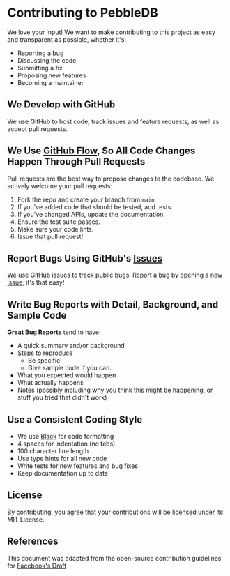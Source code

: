 # Contributing to PebbleDB

We love your input! We want to make contributing to this project as easy and transparent as possible, whether it's:

- Reporting a bug
- Discussing the code
- Submitting a fix
- Proposing new features
- Becoming a maintainer

## We Develop with GitHub
We use GitHub to host code, track issues and feature requests, as well as accept pull requests.

## We Use [GitHub Flow](https://guides.github.com/introduction/flow/index.html), So All Code Changes Happen Through Pull Requests

Pull requests are the best way to propose changes to the codebase. We actively welcome your pull requests:

1. Fork the repo and create your branch from `main`.
2. If you've added code that should be tested, add tests.
3. If you've changed APIs, update the documentation.
4. Ensure the test suite passes.
5. Make sure your code lints.
6. Issue that pull request!

## Report Bugs Using GitHub's [Issues](https://github.com/louisgoodnews/PebbleDB/issues)

We use GitHub issues to track public bugs. Report a bug by [opening a new issue](https://github.com/louisgoodnews/PebbleDB/issues/new); it's that easy!

## Write Bug Reports with Detail, Background, and Sample Code

**Great Bug Reports** tend to have:

- A quick summary and/or background
- Steps to reproduce
  - Be specific!
  - Give sample code if you can.
- What you expected would happen
- What actually happens
- Notes (possibly including why you think this might be happening, or stuff you tried that didn't work)

## Use a Consistent Coding Style

* We use [Black](https://github.com/psf/black) for code formatting
* 4 spaces for indentation (no tabs)
* 100 character line length
* Use type hints for all new code
* Write tests for new features and bug fixes
* Keep documentation up to date

## License

By contributing, you agree that your contributions will be licensed under its MIT License.

## References

This document was adapted from the open-source contribution guidelines for [Facebook's Draft](https://github.com/facebook/draft-js/blob/a9316a723f9e918afde44dea68bd5f3f6b7abb0c/CONTRIBUTING.md)
